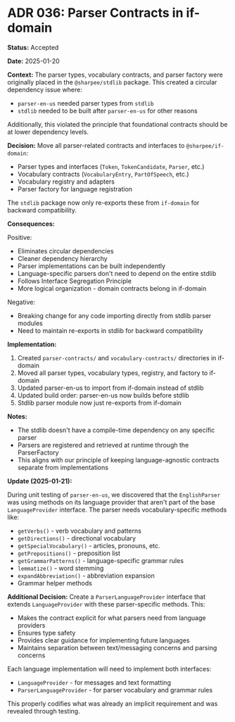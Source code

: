 # ADR 036: Parser Contracts in if-domain

**Status:** Accepted

**Date:** 2025-01-20

**Context:** The parser types, vocabulary contracts, and parser factory were originally placed in the `@sharpee/stdlib` package. This created a circular dependency issue where:
- `parser-en-us` needed parser types from `stdlib`
- `stdlib` needed to be built after `parser-en-us` for other reasons

Additionally, this violated the principle that foundational contracts should be at lower dependency levels.

**Decision:** Move all parser-related contracts and interfaces to `@sharpee/if-domain`:
- Parser types and interfaces (`Token`, `TokenCandidate`, `Parser`, etc.)
- Vocabulary contracts (`VocabularyEntry`, `PartOfSpeech`, etc.)
- Vocabulary registry and adapters
- Parser factory for language registration

The `stdlib` package now only re-exports these from `if-domain` for backward compatibility.

**Consequences:**

Positive:
- Eliminates circular dependencies
- Cleaner dependency hierarchy
- Parser implementations can be built independently
- Language-specific parsers don't need to depend on the entire stdlib
- Follows Interface Segregation Principle
- More logical organization - domain contracts belong in if-domain

Negative:
- Breaking change for any code importing directly from stdlib parser modules
- Need to maintain re-exports in stdlib for backward compatibility

**Implementation:**
1. Created `parser-contracts/` and `vocabulary-contracts/` directories in if-domain
2. Moved all parser types, vocabulary types, registry, and factory to if-domain
3. Updated parser-en-us to import from if-domain instead of stdlib
4. Updated build order: parser-en-us now builds before stdlib
5. Stdlib parser module now just re-exports from if-domain

**Notes:**
- The stdlib doesn't have a compile-time dependency on any specific parser
- Parsers are registered and retrieved at runtime through the ParserFactory
- This aligns with our principle of keeping language-agnostic contracts separate from implementations

**Update (2025-01-21):** 

During unit testing of `parser-en-us`, we discovered that the `EnglishParser` was using methods on its language provider that aren't part of the base `LanguageProvider` interface. The parser needs vocabulary-specific methods like:
- `getVerbs()` - verb vocabulary and patterns
- `getDirections()` - directional vocabulary
- `getSpecialVocabulary()` - articles, pronouns, etc.
- `getPrepositions()` - preposition list
- `getGrammarPatterns()` - language-specific grammar rules
- `lemmatize()` - word stemming
- `expandAbbreviation()` - abbreviation expansion
- Grammar helper methods

**Additional Decision:** Create a `ParserLanguageProvider` interface that extends `LanguageProvider` with these parser-specific methods. This:
- Makes the contract explicit for what parsers need from language providers
- Ensures type safety
- Provides clear guidance for implementing future languages
- Maintains separation between text/messaging concerns and parsing concerns

Each language implementation will need to implement both interfaces:
- `LanguageProvider` - for messages and text formatting
- `ParserLanguageProvider` - for parser vocabulary and grammar rules

This properly codifies what was already an implicit requirement and was revealed through testing.
